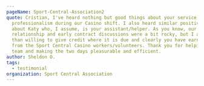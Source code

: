 ```yaml
---
pageName: Sport-Central-Association2
quote: Cristian, I've heard nothing but good things about your service and
  professionalism during our Casino shift. I also heard similar positive reviews
  about Katy who, I assume, is your assistant/helper. As you know, our
  relationship and early contract discussions were a bit rocky, but I am more
  than willing to give credit where it is due and clearly you have earned that
  from the Sport Central Casino workers/volunteers. Thank you for helping our
  team and making the two days pleasurable and efficient.
author: Sheldon O.
tags:
  - testimonial
organization: Sport Central Association
---
```

